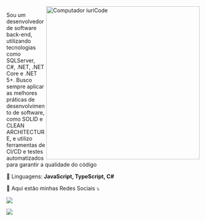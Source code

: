 <img src="https://raw.githubusercontent.com/MicaelliMedeiros/micaellimedeiros/master/image/computer-illustration.png" min-width="400px" max-width="400px" width="400px" align="right" alt="Computador iuriCode">

<p align="left"> 
Sou um desenvolvedor de software back-end, utilizando tecnologias como SQLServer, C#, .NET, .NET Core e .NET 5+. Busco sempre aplicar as melhores práticas de desenvolvimento de software, como SOLID e CLEAN ARCHITECTURE, e utilizo ferramentas de CI/CD e testes automatizados para garantir a qualidade do código
 </p>

<p align="left">
  🦄   Linguagens: <strong>JavaScript, TypeScript, C# </strong>
</p>

<p align="left">
  💌 Aqui estão minhas Redes Sociais ⤵️
</p>

<p align="left">
  
  <a href="[[www.linkedin.com/in/francisco-césar](https://www.linkedin.com/in/daniel-feitosa/)](https://www.linkedin.com/in/daniel-feitosa/)" alt="Linkedin">
  
  <img src="https://img.shields.io/badge/-Linkedin-0e76a8?style=flat-square&logo=Linkedin&logoColor=white&link=https://www.linkedin.com/in/francisco-c%C3%A9sar-94838b17b/" /></a>

  


  <a href="#" alt="Instagram">
  <img src="[https://img.shields.io/badge/-Instagram-DF0174?style=flat-square&labelColor=DF0174&logo=instagram&logoColor=white&link=https://www.instagram.com/franciscocmateus/](https://www.instagram.com/dan_feitosa4/?next=%2F)https://www.instagram.com/dan_feitosa4/?next=%2F"/></a>
</p>
